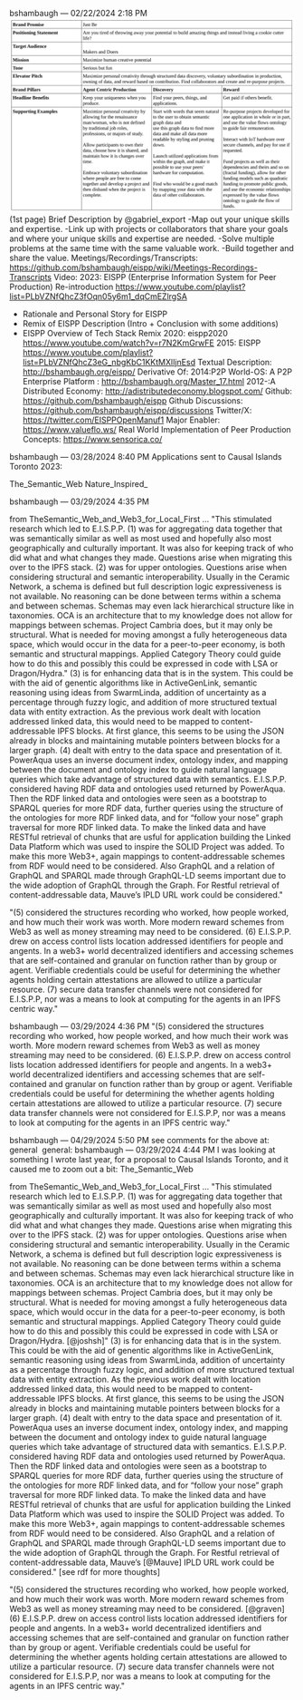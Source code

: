 bshambaugh — 02/22/2024 2:18 PM
![EISPP_SDD_Brent_Shambaugh_1st_page_edit.png](EISPP_SDD_Brent_Shambaugh_1st_page_edit.png)
(1st page)
Brief Description by @gabriel_export
-Map out your unique skills and expertise.
-Link up with projects or collaborators that share your goals and where your unique skills and expertise are needed.
-Solve multiple problems at the same time with the same valuable work.
-Build together and share the value.
Meetings/Recordings/Transcripts:
https://github.com/bshambaugh/eispp/wiki/Meetings-Recordings-Transcripts
Video:
2023: EISPP (Enterprise Information System for Peer Production) Re-introduction
https://www.youtube.com/playlist?list=PLbVZNfQhcZ3fOqn05y6m1_dqCmEZlrgSA
+ Rationale and Personal Story for EISPP
+ Remix of EISPP Description (Intro + Conclusion with some additions)
+ EISPP Overview of Tech Stack Remix
2020: eispp2020 https://www.youtube.com/watch?v=r7N2KmGrwFE
2015: EISPP
https://www.youtube.com/playlist?list=PLbVZNfQhcZ3eG_nbgKbC1KKtMXlIjnEsd
Textual Description:
http://bshambaugh.org/eispp/
Derivative Of:
2014:P2P World-OS: A P2P Enterprise Platform : http://bshambaugh.org/Master_17.html
2012-:A Distributed Economy: http://adistributedeconomy.blogspot.com/
Github:
https://github.com/bshambaugh/eispp
Github Discussions:
https://github.com/bshambaugh/eispp/discussions
Twitter/X:
https://twitter.com/EISPPOpenManuf1
Major Enabler:
https://www.valueflo.ws/
Real World Implementation of Peer Production Concepts:
https://www.sensorica.co/

bshambaugh — 03/28/2024 8:40 PM
Applications sent to Causal Islands Toronto 2023:

The_Semantic_Web
Nature_Inspired_

bshambaugh — 03/29/2024 4:35 PM

from TheSemantic_Web_and_Web3_for_Local_First ... "This stimulated research which led to E.I.S.P.P. (1) was for aggregating data together that was
semantically similar as well as most used and hopefully also most geographically and culturally
important. It was also for keeping track of who did what and what changes they made. Questions arise
when migrating this over to the IPFS stack. (2) was for upper ontologies. Questions arise when
considering structural and semantic interoperability. Usually in the Ceramic Network, a schema is
defined but full description logic expressiveness is not available. No reasoning can be done between
terms within a schema and between schemas. Schemas may even lack hierarchical structure like in
taxonomies. OCA is an architecture that to my knowledge does not allow for mappings between
schemas. Project Cambria does, but it may only be structural. What is needed for moving amongst a
fully heterogeneous data space, which would occur in the data for a peer-to-peer economy, is both
semantic and structural mappings. Applied Category Theory could guide how to do this and possibly
this could be expressed in code with LSA or Dragon/Hydra."
(3) is for enhancing data that is in the
system. This could be with the aid of genentic algorithms like in ActiveGenLink, semantic reasoning
using ideas from SwarmLinda, addition of uncertainty as a percentage through fuzzy logic, and
addition of more structured textual data with entity extraction. As the previous work dealt with
location addressed linked data, this would need to be mapped to content-addressable IPFS blocks. At
first glance, this seems to be using the JSON already in blocks and maintaining mutable pointers
between blocks for a larger graph. (4) dealt with entry to the data space and presentation of it.
PowerAqua uses an inverse document index, ontology index, and mapping between the document and
ontology index to guide natural language queries which take advantage of structured data with
semantics. E.I.S.P.P. considered having RDF data and ontologies used returned by PowerAqua. Then
the RDF linked data and ontologies were seen as a bootstrap to SPARQL queries for more RDF data,
further queries using the structure of the ontologies for more RDF linked data, and for “follow your
nose” graph traversal for more RDF linked data. To make the linked data and have RESTful retrieval of
chunks that are usful for application building the Linked Data Platform which was used to inspire the
SOLID Project was added. To make this more Web3+, again mappings to content-addressable schemes
from RDF would need to be considered. Also GraphQL and a relation of GraphQL and SPARQL made
through GraphQL-LD seems important due to the wide adoption of GraphQL through the Graph. For
Restful retrieval of content-addressable data, Mauve’s IPLD URL work could be considered."

"(5)
considered the structures recording who worked, how people worked, and how much their work was
worth. More modern reward schemes from Web3 as well as money streaming may need to be
considered. (6) E.I.S.P.P. drew on access control lists location addressed identifiers for people and
angents. In a web3+ world decentralized identifiers and accessing schemes that are self-contained and
granular on function rather than by group or agent. Verifiable credentials could be useful for
determining the whether agents holding certain attestations are allowed to utilize a particular resource.
(7) secure data transfer channels were not considered for E.I.S.P.P, nor was a means to look at
computing for the agents in an IPFS centric way."

bshambaugh — 03/29/2024 4:36 PM
"(5)
considered the structures recording who worked, how people worked, and how much their work was
worth. More modern reward schemes from Web3 as well as money streaming may need to be
considered. (6) E.I.S.P.P. drew on access control lists location addressed identifiers for people and
angents. In a web3+ world decentralized identifiers and accessing schemes that are self-contained and
granular on function rather than by group or agent. Verifiable credentials could be useful for
determining the whether agents holding certain attestations are allowed to utilize a particular resource.
(7) secure data transfer channels were not considered for E.I.S.P.P, nor was a means to look at
computing for the agents in an IPFS centric way."


bshambaugh — 04/29/2024 5:50 PM
see comments for the above at:
⁠general⁠
⁠
general:
⁠bshambaugh — 03/29/2024 4:44 PM
I was looking at something I wrote last year, for a proposal to Causal Islands Toronto, and it caused me to zoom out a bit:
The_Semantic_Web

from TheSemantic_Web_and_Web3_for_Local_First ... "This stimulated research which led to E.I.S.P.P. (1) was for aggregating data together that was
semantically similar as well as most used and hopefully also most geographically and culturally
important. It was also for keeping track of who did what and what changes they made. Questions arise
when migrating this over to the IPFS stack. (2) was for upper ontologies. Questions arise when
considering structural and semantic interoperability. Usually in the Ceramic Network, a schema is
defined but full description logic expressiveness is not available. No reasoning can be done between
terms within a schema and between schemas. Schemas may even lack hierarchical structure like in
taxonomies. OCA is an architecture that to my knowledge does not allow for mappings between
schemas. Project Cambria does, but it may only be structural. What is needed for moving amongst a
fully heterogeneous data space, which would occur in the data for a peer-to-peer economy, is both
semantic and structural mappings. Applied Category Theory could guide how to do this and possibly
this could be expressed in code with LSA or Dragon/Hydra. [@joshsh]"
(3) is for enhancing data that is in the
system. This could be with the aid of genentic algorithms like in ActiveGenLink, semantic reasoning
using ideas from SwarmLinda, addition of uncertainty as a percentage through fuzzy logic, and
addition of more structured textual data with entity extraction. As the previous work dealt with
location addressed linked data, this would need to be mapped to content-addressable IPFS blocks. At
first glance, this seems to be using the JSON already in blocks and maintaining mutable pointers
between blocks for a larger graph. (4) dealt with entry to the data space and presentation of it.
PowerAqua uses an inverse document index, ontology index, and mapping between the document and
ontology index to guide natural language queries which take advantage of structured data with
semantics. E.I.S.P.P. considered having RDF data and ontologies used returned by PowerAqua. Then
the RDF linked data and ontologies were seen as a bootstrap to SPARQL queries for more RDF data,
further queries using the structure of the ontologies for more RDF linked data, and for “follow your
nose” graph traversal for more RDF linked data. To make the linked data and have RESTful retrieval of
chunks that are usful for application building the Linked Data Platform which was used to inspire the
SOLID Project was added. To make this more Web3+, again mappings to content-addressable schemes
from RDF would need to be considered. Also GraphQL and a relation of GraphQL and SPARQL made
through GraphQL-LD seems important due to the wide adoption of GraphQL through the Graph. For
Restful retrieval of content-addressable data, Mauve’s [@Mauve] IPLD URL work could be considered." [see ⁠rdf for more thoughts]

"(5)
considered the structures recording who worked, how people worked, and how much their work was
worth. More modern reward schemes from Web3 as well as money streaming may need to be
considered.  [@graven] (6) E.I.S.P.P. drew on access control lists location addressed identifiers for people and
angents. In a web3+ world decentralized identifiers and accessing schemes that are self-contained and
granular on function rather than by group or agent. Verifiable credentials could be useful for
determining the whether agents holding certain attestations are allowed to utilize a particular resource.
(7) secure data transfer channels were not considered for E.I.S.P.P, nor was a means to look at
computing for the agents in an IPFS centric way."


